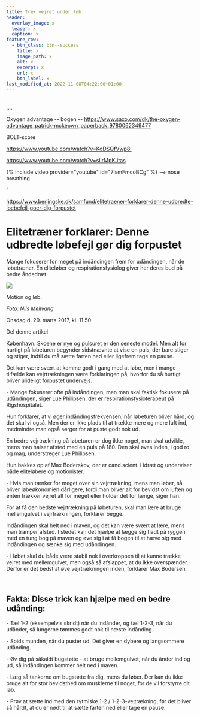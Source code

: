 ```yaml
---
title: Træk vejret under løb
header:
  overlay_image: x
  teaser: x
  caption: x
feature_row:
  - btn_class: btn--success
    title: x
    image_path: x
    alt: x
    excerpt: x
    url: x
    btn_label: x
last_modified_at: 2022-11-08T04:22:00+01:00
---
```

<!--StartFragment-->

\
....



Oxygen advantage -- bogen -- https://www.saxo.com/dk/the-oxygen-advantage_patrick-mckeown_paperback_9780062349477



BOLT-score



https://www.youtube.com/watch?v=KoDSQfVwp8I

https://www.youtube.com/watch?v=slIrMpKJtas



{% include video provider="youtube" id="7lsmFmcoBCg" %} --> nose breathing









'

https://www.berlingske.dk/samfund/elitetraener-forklarer-denne-udbredte-loebefejl-goer-dig-forpustet



# **Elitetræner forklarer: Denne udbredte løbefejl gør dig forpustet**

Mange fokuserer for meget på indåndingen frem for udåndingen, når de løbetræner. En eliteløber og respirationsfysiolog giver her deres bud på bedre åndedræt.

![](https://berlingske.bmcdn.dk/media/cache/resolve/image_x_large/image/11/117735/16783750-lb.jpg)

Motion og løb.

*Foto: Nils Meilvang*



Onsdag d. 29. marts 2017, kl. 11.50

Del denne artikel



København. Skoene er nye og pulsuret er den seneste model. Men alt for hurtigt på løbeturen begynder sidstnævnte at vise en puls, der bare stiger og stiger, indtil du må sætte farten ned eller ligefrem tage en pause.

Det kan være svært at komme godt i gang med at løbe, men i mange tilfælde kan vejrtrækningen være forklaringen på, hvorfor du så hurtigt bliver ulideligt forpustet undervejs.

\- Mange fokuserer ofte på indåndingen, men man skal faktisk fokusere på udåndingen, siger Lue Philipsen, der er respirationsfysioterapeut på Rigshospitalet.

Hun forklarer, at vi øger indåndingsfrekvensen, når løbeturen bliver hård, og det skal vi også. Men der er ikke plads til at trække mere og mere luft ind, medmindre man også sørger for at puste godt nok ud.

En bedre vejrtrækning på løbeturen er dog ikke noget, man skal udvikle, mens man halser afsted med en puls på 180. Den skal øves inden, i god ro og mag, understreger Lue Philipsen.

Hun bakkes op af Max Boderskov, der er cand.scient. i idræt og underviser både eliteløbere og motionister.

\- Hvis man tænker for meget over sin vejrtrækning, mens man løber, så bliver løbeøkonomien dårligere, fordi man bliver alt for bevidst om luften og enten trækker vejret alt for meget eller holder det for længe, siger han.

For at få den bedste vejrtrækning på løbeturen, skal man lære at bruge mellemgulvet i vejrtrækningen, forklarer begge.

Indåndingen skal helt ned i maven, og det kan være svært at lære, mens man tramper afsted. I stedet kan det hjælpe at lægge sig fladt på ryggen med en tung bog på maven og øve sig i at få bogen til at hæve sig med indåndingen og sænke sig med udåndingen.

\- I løbet skal du både være stabil nok i overkroppen til at kunne trække vejret med mellemgulvet, men også så afslappet, at du ikke overspænder. Derfor er det bedst at øve vejrtrækningen inden, forklarer Max Bodersen.

 

## **Fakta: Disse trick kan hjælpe med en bedre udånding:**

\- Tæl 1-2 (eksempelvis skridt) når du indånder, og tæl 1-2-3, når du udånder, så lungerne tømmes godt nok til næste indånding.

\- Spids munden, når du puster ud. Det giver en dybere og langsommere udånding.

\- Øv dig på såkaldt bugstøtte - at bruge mellemgulvet, når du ånder ind og ud, så indåndingen kommer helt ned i maven.

\- Læg så tankerne om bugstøtte fra dig, mens du løber. Der kan du ikke bruge alt for stor bevidsthed om musklerne til noget, for de vil forstyrre dit løb.

\- Prøv at sætte ind med den rytmiske 1-2 / 1-2-3-vejtrækning, før det bliver så hårdt, at du er nødt til at sætte farten ned eller tage en pause.

<!--EndFragment-->